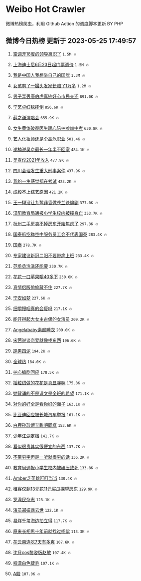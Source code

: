 # Weibo Hot Crawler 



微博热榜爬虫，利用 Github Action 的调度脚本更新 BY PHP 


## 微博今日热榜 更新于 2023-05-25 17:49:57 
1. [空调开18度的领导离职了](https://s.weibo.com/weibo?q=%23%E7%A9%BA%E8%B0%83%E5%BC%8018%E5%BA%A6%E7%9A%84%E9%A2%86%E5%AF%BC%E7%A6%BB%E8%81%8C%E4%BA%86%23&t=31&band_rank=1&Refer=top) `1.5M 🔥` 

1. [上海迪士尼6月23日起门票调价](https://s.weibo.com/weibo?q=%23%E4%B8%8A%E6%B5%B7%E8%BF%AA%E5%A3%AB%E5%B0%BC6%E6%9C%8823%E6%97%A5%E8%B5%B7%E9%97%A8%E7%A5%A8%E8%B0%83%E4%BB%B7%23&t=31&band_rank=2&Refer=top) `1.5M 🔥` 

1. [我是中国人我想举自己的国旗](https://s.weibo.com/weibo?q=%23%E6%88%91%E6%98%AF%E4%B8%AD%E5%9B%BD%E4%BA%BA%E6%88%91%E6%83%B3%E4%B8%BE%E8%87%AA%E5%B7%B1%E7%9A%84%E5%9B%BD%E6%97%97%23&t=31&band_rank=3&Refer=top) `1.3M 🔥` 

1. [女孩剪了一撮头发家长赔了1万多](https://s.weibo.com/weibo?q=%23%E5%A5%B3%E5%AD%A9%E5%89%AA%E4%BA%86%E4%B8%80%E6%92%AE%E5%A4%B4%E5%8F%91%E5%AE%B6%E9%95%BF%E8%B5%94%E4%BA%861%E4%B8%87%E5%A4%9A%23&t=31&band_rank=4&Refer=top) `1.2M 🔥` 

1. [男子弄丢唐伯虎真迹好心市民交还](https://s.weibo.com/weibo?q=%23%E7%94%B7%E5%AD%90%E5%BC%84%E4%B8%A2%E5%94%90%E4%BC%AF%E8%99%8E%E7%9C%9F%E8%BF%B9%E5%A5%BD%E5%BF%83%E5%B8%82%E6%B0%91%E4%BA%A4%E8%BF%98%23&t=31&band_rank=5&Refer=top) `891.0K 🔥` 

1. [宁艺卓红毯摔倒](https://s.weibo.com/weibo?q=%23%E5%AE%81%E8%89%BA%E5%8D%93%E7%BA%A2%E6%AF%AF%E6%91%94%E5%80%92%23&t=31&band_rank=6&Refer=top) `856.6K 🔥` 

1. [薛之谦演唱会](https://s.weibo.com/weibo?q=%E8%96%9B%E4%B9%8B%E8%B0%A6%E6%BC%94%E5%94%B1%E4%BC%9A&t=31&band_rank=7&Refer=top) `655.9K 🔥` 

1. [女生黄体破裂医生暖心陪护参加中考](https://s.weibo.com/weibo?q=%23%E5%A5%B3%E7%94%9F%E9%BB%84%E4%BD%93%E7%A0%B4%E8%A3%82%E5%8C%BB%E7%94%9F%E6%9A%96%E5%BF%83%E9%99%AA%E6%8A%A4%E5%8F%82%E5%8A%A0%E4%B8%AD%E8%80%83%23&t=31&band_rank=8&Refer=top) `630.8K 🔥` 

1. [艺人化妆师还是个高危职业](https://s.weibo.com/weibo?q=%23%E8%89%BA%E4%BA%BA%E5%8C%96%E5%A6%86%E5%B8%88%E8%BF%98%E6%98%AF%E4%B8%AA%E9%AB%98%E5%8D%B1%E8%81%8C%E4%B8%9A%23&t=31&band_rank=9&Refer=top) `501.4K 🔥` 

1. [谢楠说吴京最长一年半不回家](https://s.weibo.com/weibo?q=%23%E8%B0%A2%E6%A5%A0%E8%AF%B4%E5%90%B4%E4%BA%AC%E6%9C%80%E9%95%BF%E4%B8%80%E5%B9%B4%E5%8D%8A%E4%B8%8D%E5%9B%9E%E5%AE%B6%23&t=31&band_rank=10&Refer=top) `484.1K 🔥` 

1. [吴宣仪2021年收入](https://s.weibo.com/weibo?q=%23%E5%90%B4%E5%AE%A3%E4%BB%AA2021%E5%B9%B4%E6%94%B6%E5%85%A5%23&t=31&band_rank=11&Refer=top) `477.9K 🔥` 

1. [四川会理发生重大刑事案件](https://s.weibo.com/weibo?q=%23%E5%9B%9B%E5%B7%9D%E4%BC%9A%E7%90%86%E5%8F%91%E7%94%9F%E9%87%8D%E5%A4%A7%E5%88%91%E4%BA%8B%E6%A1%88%E4%BB%B6%23&t=31&band_rank=12&Refer=top) `437.9K 🔥` 

1. [我的一生感觉都在考试](https://s.weibo.com/weibo?q=%E6%88%91%E7%9A%84%E4%B8%80%E7%94%9F%E6%84%9F%E8%A7%89%E9%83%BD%E5%9C%A8%E8%80%83%E8%AF%95&t=31&band_rank=13&Refer=top) `423.2K 🔥` 

1. [成毅不上综艺原因](https://s.weibo.com/weibo?q=%23%E6%88%90%E6%AF%85%E4%B8%8D%E4%B8%8A%E7%BB%BC%E8%89%BA%E5%8E%9F%E5%9B%A0%23&t=31&band_rank=14&Refer=top) `421.2K 🔥` 

1. [王一栩没让九鹭非香做苍兰诀编剧](https://s.weibo.com/weibo?q=%E7%8E%8B%E4%B8%80%E6%A0%A9%E6%B2%A1%E8%AE%A9%E4%B9%9D%E9%B9%AD%E9%9D%9E%E9%A6%99%E5%81%9A%E8%8B%8D%E5%85%B0%E8%AF%80%E7%BC%96%E5%89%A7&t=31&band_rank=15&Refer=top) `377.0K 🔥` 

1. [汉阳教育局通报小学生校内被撞身亡](https://s.weibo.com/weibo?q=%23%E6%B1%89%E9%98%B3%E6%95%99%E8%82%B2%E5%B1%80%E9%80%9A%E6%8A%A5%E5%B0%8F%E5%AD%A6%E7%94%9F%E6%A0%A1%E5%86%85%E8%A2%AB%E6%92%9E%E8%BA%AB%E4%BA%A1%23&t=31&band_rank=16&Refer=top) `353.7K 🔥` 

1. [杭州二手房卖不掉房东开始焦虑了](https://s.weibo.com/weibo?q=%23%E6%9D%AD%E5%B7%9E%E4%BA%8C%E6%89%8B%E6%88%BF%E5%8D%96%E4%B8%8D%E6%8E%89%E6%88%BF%E4%B8%9C%E5%BC%80%E5%A7%8B%E7%84%A6%E8%99%91%E4%BA%86%23&t=31&band_rank=17&Refer=top) `297.3K 🔥` 

1. [国泰航空称空中服务员工会不代表国泰](https://s.weibo.com/weibo?q=%23%E5%9B%BD%E6%B3%B0%E8%88%AA%E7%A9%BA%E7%A7%B0%E7%A9%BA%E4%B8%AD%E6%9C%8D%E5%8A%A1%E5%91%98%E5%B7%A5%E4%BC%9A%E4%B8%8D%E4%BB%A3%E8%A1%A8%E5%9B%BD%E6%B3%B0%23&t=31&band_rank=18&Refer=top) `283.4K 🔥` 

1. [国泰](https://s.weibo.com/weibo?q=%E5%9B%BD%E6%B3%B0&t=31&band_rank=19&Refer=top) `278.7K 🔥` 

1. [专家建议新冠二阳不要带病上班](https://s.weibo.com/weibo?q=%23%E4%B8%93%E5%AE%B6%E5%BB%BA%E8%AE%AE%E6%96%B0%E5%86%A0%E4%BA%8C%E9%98%B3%E4%B8%8D%E8%A6%81%E5%B8%A6%E7%97%85%E4%B8%8A%E7%8F%AD%23&t=31&band_rank=20&Refer=top) `233.4K 🔥` 

1. [范丞丞洗洗还能要](https://s.weibo.com/weibo?q=%23%E8%8C%83%E4%B8%9E%E4%B8%9E%E6%B4%97%E6%B4%97%E8%BF%98%E8%83%BD%E8%A6%81%23&t=31&band_rank=21&Refer=top) `230.7K 🔥` 

1. [花花一口苹果嚼40多下](https://s.weibo.com/weibo?q=%23%E8%8A%B1%E8%8A%B1%E4%B8%80%E5%8F%A3%E8%8B%B9%E6%9E%9C%E5%9A%BC40%E5%A4%9A%E4%B8%8B%23&t=31&band_rank=22&Refer=top) `230.6K 🔥` 

1. [真情侣版偷偷藏不住](https://s.weibo.com/weibo?q=%23%E7%9C%9F%E6%83%85%E4%BE%A3%E7%89%88%E5%81%B7%E5%81%B7%E8%97%8F%E4%B8%8D%E4%BD%8F%23&t=31&band_rank=23&Refer=top) `227.7K 🔥` 

1. [宁安如梦](https://s.weibo.com/weibo?q=%E5%AE%81%E5%AE%89%E5%A6%82%E6%A2%A6&t=31&band_rank=24&Refer=top) `227.6K 🔥` 

1. [细嚼慢咽真的会瘦吗](https://s.weibo.com/weibo?q=%23%E7%BB%86%E5%9A%BC%E6%85%A2%E5%92%BD%E7%9C%9F%E7%9A%84%E4%BC%9A%E7%98%A6%E5%90%97%23&t=31&band_rank=25&Refer=top) `217.1K 🔥` 

1. [能开得起大女主古偶的女演员](https://s.weibo.com/weibo?q=%23%E8%83%BD%E5%BC%80%E5%BE%97%E8%B5%B7%E5%A4%A7%E5%A5%B3%E4%B8%BB%E5%8F%A4%E5%81%B6%E7%9A%84%E5%A5%B3%E6%BC%94%E5%91%98%23&t=31&band_rank=26&Refer=top) `209.2K 🔥` 

1. [Angelababy素颜睡衣](https://s.weibo.com/weibo?q=%23Angelababy%E7%B4%A0%E9%A2%9C%E7%9D%A1%E8%A1%A3%23&t=31&band_rank=27&Refer=top) `209.0K 🔥` 

1. [宋茜说谈恋爱就像找东西](https://s.weibo.com/weibo?q=%23%E5%AE%8B%E8%8C%9C%E8%AF%B4%E8%B0%88%E6%81%8B%E7%88%B1%E5%B0%B1%E5%83%8F%E6%89%BE%E4%B8%9C%E8%A5%BF%23&t=31&band_rank=28&Refer=top) `196.6K 🔥` 

1. [跑男四泥](https://s.weibo.com/weibo?q=%E8%B7%91%E7%94%B7%E5%9B%9B%E6%B3%A5&t=31&band_rank=29&Refer=top) `194.2K 🔥` 

1. [全球热](https://s.weibo.com/weibo?q=%E5%85%A8%E7%90%83%E7%83%AD&t=31&band_rank=30&Refer=top) `184.0K 🔥` 

1. [护心编剧回应](https://s.weibo.com/weibo?q=%23%E6%8A%A4%E5%BF%83%E7%BC%96%E5%89%A7%E5%9B%9E%E5%BA%94%23&t=31&band_rank=31&Refer=top) `178.5K 🔥` 

1. [摇粒绒做的花花是真显胖啊](https://s.weibo.com/weibo?q=%23%E6%91%87%E7%B2%92%E7%BB%92%E5%81%9A%E7%9A%84%E8%8A%B1%E8%8A%B1%E6%98%AF%E7%9C%9F%E6%98%BE%E8%83%96%E5%95%8A%23&t=31&band_rank=32&Refer=top) `175.8K 🔥` 

1. [她背诵的不是课文是全班的希望](https://s.weibo.com/weibo?q=%23%E5%A5%B9%E8%83%8C%E8%AF%B5%E7%9A%84%E4%B8%8D%E6%98%AF%E8%AF%BE%E6%96%87%E6%98%AF%E5%85%A8%E7%8F%AD%E7%9A%84%E5%B8%8C%E6%9C%9B%23&t=31&band_rank=33&Refer=top) `171.1K 🔥` 

1. [对你的好全是看你妈的面子](https://s.weibo.com/weibo?q=%E5%AF%B9%E4%BD%A0%E7%9A%84%E5%A5%BD%E5%85%A8%E6%98%AF%E7%9C%8B%E4%BD%A0%E5%A6%88%E7%9A%84%E9%9D%A2%E5%AD%90&t=31&band_rank=34&Refer=top) `163.1K 🔥` 

1. [比亚迪回应被长城汽车举报](https://s.weibo.com/weibo?q=%23%E6%AF%94%E4%BA%9A%E8%BF%AA%E5%9B%9E%E5%BA%94%E8%A2%AB%E9%95%BF%E5%9F%8E%E6%B1%BD%E8%BD%A6%E4%B8%BE%E6%8A%A5%23&t=31&band_rank=35&Refer=top) `161.1K 🔥` 

1. [白鹿孙珍妮奔跑吧同框](https://s.weibo.com/weibo?q=%23%E7%99%BD%E9%B9%BF%E5%AD%99%E7%8F%8D%E5%A6%AE%E5%A5%94%E8%B7%91%E5%90%A7%E5%90%8C%E6%A1%86%23&t=31&band_rank=36&Refer=top) `153.6K 🔥` 

1. [少年江湖定档](https://s.weibo.com/weibo?q=%E5%B0%91%E5%B9%B4%E6%B1%9F%E6%B9%96%E5%AE%9A%E6%A1%A3&t=31&band_rank=37&Refer=top) `141.7K 🔥` 

1. [看似很贵其实很便宜的东西](https://s.weibo.com/weibo?q=%23%E7%9C%8B%E4%BC%BC%E5%BE%88%E8%B4%B5%E5%85%B6%E5%AE%9E%E5%BE%88%E4%BE%BF%E5%AE%9C%E7%9A%84%E4%B8%9C%E8%A5%BF%23&t=31&band_rank=38&Refer=top) `137.7K 🔥` 

1. [不带穷字但是一听就很穷的话](https://s.weibo.com/weibo?q=%23%E4%B8%8D%E5%B8%A6%E7%A9%B7%E5%AD%97%E4%BD%86%E6%98%AF%E4%B8%80%E5%90%AC%E5%B0%B1%E5%BE%88%E7%A9%B7%E7%9A%84%E8%AF%9D%23&t=31&band_rank=39&Refer=top) `136.2K 🔥` 

1. [教育局通报小学生校内被碾压致死](https://s.weibo.com/weibo?q=%23%E6%95%99%E8%82%B2%E5%B1%80%E9%80%9A%E6%8A%A5%E5%B0%8F%E5%AD%A6%E7%94%9F%E6%A0%A1%E5%86%85%E8%A2%AB%E7%A2%BE%E5%8E%8B%E8%87%B4%E6%AD%BB%23&t=31&band_rank=40&Refer=top) `133.8K 🔥` 

1. [Amber芝芙跳叮叮当当](https://s.weibo.com/weibo?q=%23Amber%E8%8A%9D%E8%8A%99%E8%B7%B3%E5%8F%AE%E5%8F%AE%E5%BD%93%E5%BD%93%23&t=31&band_rank=41&Refer=top) `130.4K 🔥` 

1. [租客仅剩13元花11元买瓜探望房东](https://s.weibo.com/weibo?q=%23%E7%A7%9F%E5%AE%A2%E4%BB%85%E5%89%A913%E5%85%83%E8%8A%B111%E5%85%83%E4%B9%B0%E7%93%9C%E6%8E%A2%E6%9C%9B%E6%88%BF%E4%B8%9C%23&t=31&band_rank=42&Refer=top) `129.9K 🔥` 

1. [罗渽民杂志](https://s.weibo.com/weibo?q=%E7%BD%97%E6%B8%BD%E6%B0%91%E6%9D%82%E5%BF%97&t=31&band_rank=43&Refer=top) `128.1K 🔥` 

1. [演员郑振瑶去世](https://s.weibo.com/weibo?q=%23%E6%BC%94%E5%91%98%E9%83%91%E6%8C%AF%E7%91%B6%E5%8E%BB%E4%B8%96%23&t=31&band_rank=44&Refer=top) `122.1K 🔥` 

1. [易烊千玺海边拍立得](https://s.weibo.com/weibo?q=%23%E6%98%93%E7%83%8A%E5%8D%83%E7%8E%BA%E6%B5%B7%E8%BE%B9%E6%8B%8D%E7%AB%8B%E5%BE%97%23&t=31&band_rank=45&Refer=top) `117.7K 🔥` 

1. [原来长相思十年前就找过杨紫](https://s.weibo.com/weibo?q=%23%E5%8E%9F%E6%9D%A5%E9%95%BF%E7%9B%B8%E6%80%9D%E5%8D%81%E5%B9%B4%E5%89%8D%E5%B0%B1%E6%89%BE%E8%BF%87%E6%9D%A8%E7%B4%AB%23&t=31&band_rank=46&Refer=top) `113.3K 🔥` 

1. [在云南连吃7天有多爽](https://s.weibo.com/weibo?q=%23%E5%9C%A8%E4%BA%91%E5%8D%97%E8%BF%9E%E5%90%837%E5%A4%A9%E6%9C%89%E5%A4%9A%E7%88%BD%23&t=31&band_rank=47&Refer=top) `107.6K 🔥` 

1. [沈月cos黎姿版赵敏](https://s.weibo.com/weibo?q=%23%E6%B2%88%E6%9C%88cos%E9%BB%8E%E5%A7%BF%E7%89%88%E8%B5%B5%E6%95%8F%23&t=31&band_rank=48&Refer=top) `107.4K 🔥` 

1. [程潇白色睫毛](https://s.weibo.com/weibo?q=%23%E7%A8%8B%E6%BD%87%E7%99%BD%E8%89%B2%E7%9D%AB%E6%AF%9B%23&t=31&band_rank=49&Refer=top) `107.1K 🔥` 

1. [A股](https://s.weibo.com/weibo?q=A%E8%82%A1&t=31&band_rank=50&Refer=top) `107.0K 🔥` 

